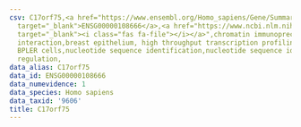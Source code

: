 ```yaml
---
csv: C17orf75,<a href="https://www.ensembl.org/Homo_sapiens/Gene/Summary?db=core;g=ENSG00000108666"
  target="_blank">ENSG00000108666</a>,<a href="https://www.ncbi.nlm.nih.gov/pubmed/22863008"
  target="_blank"><i class="fas fa-file"></i></a>",chromatin immunoprecipitation assay,direct
  interaction,breast epithelium, high throughput transcription profiling by microarray,
  BPLER cells,nucleotide sequence identification,nucleotide sequence identification,transcriptional
  regulation,
data_alias: C17orf75
data_id: ENSG00000108666
data_numevidence: 1
data_species: Homo sapiens
data_taxid: '9606'
title: C17orf75
---
```

